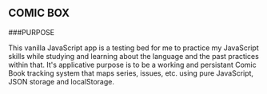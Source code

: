 COMIC BOX
---------

###PURPOSE

This vanilla JavaScript app is a testing bed for me to practice my JavaScript skills while studying and learning about the language and the past practices within that. It's applicative purpose is to be a working and persistant Comic Book tracking system that maps series, issues, etc. using pure JavaScript, JSON storage and localStorage.
